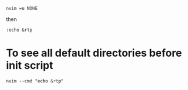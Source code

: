 `nvim =u NONE`

then

`:echo &rtp`

# To see all default directories before init script

`nvim --cmd "echo &rtp"`
